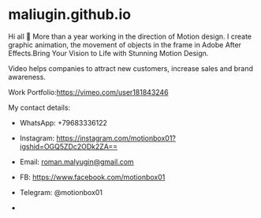 # maliugin.github.io

Hi all 🙌 More than a year working in the direction of Motion design. I create graphic animation, the movement of objects in the frame in Adobe After Effects.Bring Your Vision to Life with Stunning Motion Design.

Video helps companies to attract new customers, increase sales and brand awareness.

Work Portfolio:https://vimeo.com/user181843246


My contact details:

- WhatsApp: +79683336122
- Instagram: https://instagram.com/motionbox01?igshid=OGQ5ZDc2ODk2ZA==
- Email: roman.malyugin@gmail.com
- FB: https://www.facebook.com/motionbox01
- Telegram: @motionbox01

- 
